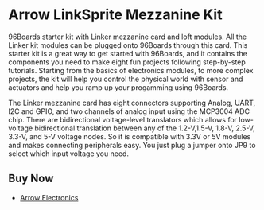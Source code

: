 # Arrow LinkSprite Mezzanine Kit

96Boards starter kit with Linker mezzanine card and loft modules. All the Linker kit modules can be plugged onto 96Boards through this card. This starter kit is a great way to get started with 96Boards, and it contains the components you need to make
eight fun projects following step-by-step tutorials. Starting from the basics of electronics modules, to more complex projects, the kit will help you control the physical world with sensor and actuators and help you ramp up your progamming using
96Boards.

The Linker mezzanine card has eight connectors supporting Analog, UART, I2C and GPIO, and two channels of analog input using the MCP3004 ADC chip. There are bidirectional voltage-level translators which allows for low-voltage bidirectional translation
between any of the 1.2-V,1.5-V, 1.8-V, 2.5-V, 3.3-V, and 5-V voltage nodes. So it is compatible with 3.3V or 5V modules and makes connecting peripherals easy. You just plug a jumper onto JP9 to select which input voltage you need.

## Buy Now

- [Arrow Electronics](https://www.arrow.com/en/products/96boards-starter-kit/linksprite-technologies-inc)
